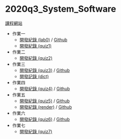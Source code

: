# 2020q3_System_Software

[課程網站](http://wiki.csie.ncku.edu.tw/sysprog/schedule)

- 作業一
    - [開發紀錄 (lab0)](https://hackmd.io/@Holy/2020q3_Homework1_lab0) / [Github](https://github.com/Holychung/lab0-c)
    - [開發紀錄 (quiz1)](https://hackmd.io/@Holy/2020q3_Homework1_quiz1)
- 作業二
    - [開發紀錄 (quiz2)](https://hackmd.io/@Holy/2020q3_Homework2_quiz2) 
- 作業三
    * [開發紀錄 (quiz3)](https://hackmd.io/@Holy/2020q3_Homework3_quiz3) / [Github](https://github.com/Holychung/2020q3_System_Software/tree/main/quiz3) 
    * [開發記錄 (dict)](https://hackmd.io/@Holy/2020q3_Homework3_dict)
- 作業四
    - [開發紀錄 (quiz4)](https://hackmd.io/@Holy/2020q3_Homework4_quiz4) / [Github](https://github.com/Holychung/2020q3_System_Software/tree/main/quiz4)
- 作業五
    * [開發紀錄 (quiz5)](https://hackmd.io/@Holy/2020q3_Homework5_quiz5) / [Github](https://github.com/Holychung/2020q3_System_Software/tree/main/quiz5)
    * [開發紀錄 (render)](https://hackmd.io/@Holy/2020q3_Homework5_render) / [Github](https://github.com/Holychung/raycaster)
- 作業六
    * [開發紀錄 (quiz6)](https://hackmd.io/@Holy/2020q3_Homework6_quiz6) / [Github](https://github.com/Holychung/2020q3_System_Software/tree/main/quiz6)
- 作業七
    * [開發紀錄 (quiz7)](https://hackmd.io/@Holy/2020q3_Homework7_quiz7)
